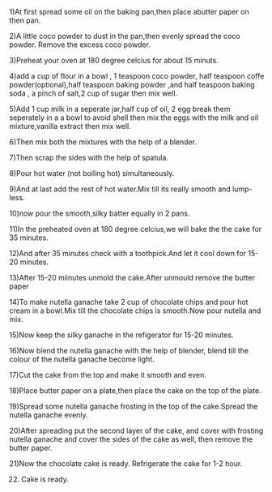 1)At first spread some oil on the baking pan,then place abutter paper on then pan.

2)A little coco powder to dust in the pan,then evenly spread the coco powder. Remove the excess coco powder.

3)Preheat your oven at 180 degree celcius for about 15 minuts. 

4)add a cup of flour in a bowl , 1 teaspoon coco powder, half teaspoon coffe powder(optional),half teaspoon baking powder ,and half teaspoon baking soda , a pinch of salt,2 cup of sugar then mix well.

5)Add 1 cup milk in a seperate jar,half cup of oil, 2 egg break them seperately in a a bowl to avoid shell then mix the eggs with the milk and oil mixture,vanilla extract then mix well.

6)Then mix both the mixtures with the help of a blender.

7)Then scrap the sides with the help of spatula.

8)Pour hot water (not boiling hot) simultaneously.

9)And at last add the rest of hot water.Mix till its really smooth and lump-less.

10)now pour the smooth,silky batter equally in 2 pans.

11)In the preheated oven at 180 degree celcius,we will bake the the cake for 35 minutes.

12)And after 35 minutes check with a toothpick.And let it cool down for 15-20 minutes.

13)After 15-20 miinutes unmold the cake.After unmould remove the butter paper

14)To make nutella ganache take 2 cup of chocolate chips and pour hot cream in a bowl.Mix till the chocolate chips is smooth.Now pour nutella and mix.

15)Now keep the silky ganache in the refigerator for 15-20 minutes.

16)Now blend the nutella ganache  with the help of blender, blend till the colour of the nutella ganache become light.

17)Cut the cake from the top and make it smooth and even.

18)Place butter paper on a plate,then place the cake on the top of the plate.

19)Spread some nutella ganache frosting in the top of the cake.Spread the nutella ganache evenly.

20)After spreading put the second layer of the cake, and cover with frosting nutella ganache and cover the sides of the cake as well, then remove the butter paper.

21)Now the chocolate cake is ready. Refrigerate the cake for 1-2 hour.

22) Cake is ready.
